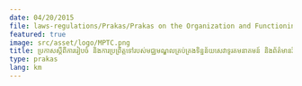 ```yaml
---
date: 04/20/2015
file: laws-regulations/Prakas/Prakas on the Organization and Functioning of the Data Management Center for Telecommunications and Information Technology Services.pdf
featured: true
image: src/asset/logo/MPTC.png
title: ប្រកាសស្តីពីការរៀបចំ និងការប្រព្រឹត្តទៅរបស់មជ្ឈមណ្ឌលគ្រប់គ្រងទិន្នន័យសេវាទូរគមនាគមន៍ និងព័ត៌មានវិទ្យា
type: prakas
lang: km
---
```

